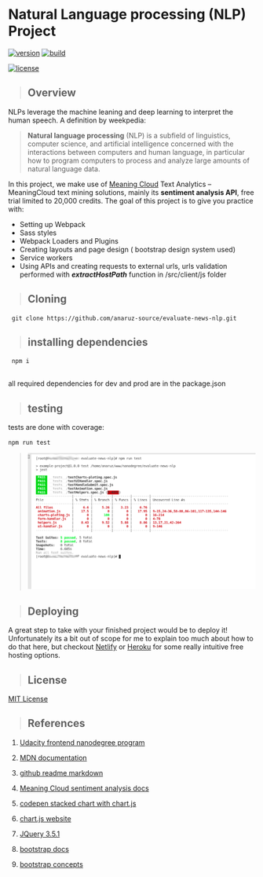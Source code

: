 # Natural Language processing (NLP) Project
[![version](https://img.shields.io/badge/version-v1.1.0-brightgreen)]() 
[![build](https://img.shields.io/badge/build-passing-brightgreen)]() 

[![license](https://img.shields.io/badge/licence-MIT-brightgreen)](https://opensource.org/licenses/MIT) 

> ## Overview 

NLPs leverage the machine leaning and deep learning to interpret the human speech. A definition by weekpedia:
> **Natural language processing** (NLP) is a subfield of linguistics, computer science, and artificial intelligence concerned with the interactions between computers and human language, in particular how to program computers to process and analyze large amounts of natural language data.

In this project, we make use of [Meaning Cloud](www.meaningcloud.com) Text Analytics – MeaningCloud text mining solutions, mainly its **sentiment analysis API**, free trial limited to 20,000 credits.
The goal of this project is to give you practice with:

- Setting up Webpack
- Sass styles 
- Webpack Loaders and Plugins
- Creating layouts and page design ( bootstrap design system used)
- Service workers
- Using APIs and creating requests to external urls, urls validation performed with **_extractHostPath_** function in /src/client/js folder

>## Cloning
``` 
 git clone https://github.com/anaruz-source/evaluate-news-nlp.git

```
>## installing dependencies

```
 npm i
 
 ```
 
all required dependencies for dev and prod are in the package.json

 >## testing

 tests are done with coverage:

 ```
 npm run test

 ```
 > ![jest test resuls](https://github.com/anaruz-source/evaluate-news-nlp/blob/master/src/client/images/jest-results.png?raw=true)

> ## Deploying


A great step to take with your finished project would be to deploy it! Unfortunately its a bit out of scope for me to explain too much about how to do that here, but checkout [Netlify](https://www.netlify.com/) or [Heroku](https://www.heroku.com/) for some really intuitive free hosting options.

> ## License
[MIT License](https://opensource.org/licenses/MIT)

> ## References
1. [Udacity frontend nanodegree program](https://www.udacity.com/course/front-end-web-developer-nanodegree--nd0011)

2. [MDN documentation](https://developer.mozilla.org/en-US/docs/Web/JavaScript)
3. [github readme markdown](https://github.com/adam-p/markdown-here/wiki/Markdown-Cheatsheet)

4. [Meaning Cloud sentiment analysis docs](https://www.meaningcloud.com/developer/sentiment-analysis/doc)

5. [codepen stacked chart with chart.js](https://codepen.io/natenorberg/pen/WwqRar)

6. [chart.js website](https://www.chartjs.org/docs/latest/)

7. [JQuery 3.5.1](https://code.jquery.com/jquery-3.5.1.js)

10. [bootstrap docs](https://getbootstrap.com/docs/4.4/layout/overview/)
10. [bootstrap concepts](https://webpack.js.org/concepts/)

